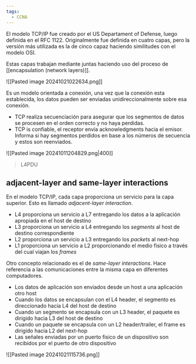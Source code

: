 ```yaml
---
tags:
  - CCNA
---
```

El modelo TCP/IP fue creado por el US Departament of Defense, luego definida en el RFC 1122. Originalmente fue definida en cuatro capas, pero la versión más utilizada es la de cinco capaz haciendo similitudes con el modelo OSI.

Estas capas trabajan mediante juntas haciendo uso del proceso de [[encapsulation (network layers)]]. 

![[Pasted image 20241021022634.png]]


Es un modelo orientada a conexión, una vez que la conexión esta establecida, los datos pueden ser enviadas unidireccionalmente sobre esa conexión.
- TCP realiza secuenciación para asegurar que los segmentos de datos se procesen en el orden correcto y no haya perdidas.
- TCP is confiable, el receptor envía acknowledgments hacia el emisor. Informa si hay segmentos perdidos en base a los números de secuencia y estos son reenviados.

![[Pasted image 20241011204829.png|400]]
> L4PDU

## adjacent-layer and same-layer interactions 

En el modelo TCP/IP, cada capa proporciona un servicio para la capa superior. Esto es llamado _adjacent-layer interaction_.
- L4 proporciona un servicio a L7 entregando los datos a la aplicación apropiada en el host de destino 
- L3 proporciona un servicio a L4 entregando los _segments_ al host de destino correspondiente 
- L2 proporciona un servicio a L3 entregando los _packets_ al next-hop
- L1 proporciona un servicio a L2 proporcionando el medio fisico a través del cual viajan los _frames_

Otro concepto relacionado es el de _same-layer interactions_. Hace referencia a las comunicaciones entre la misma capa en diferentes computadores. 
- Los datos de aplicación son enviados desde un host a una aplicación otro host 
- Cuando los datos se encapsulan con el L4 header, el segmento es direccionado hacia L4 del host de destino 
- Cuando un segmento se encapsula con un L3 header, el paquete es dirigido hacia L3 del host de destino
- Cuando un paquete se encapsula con un L2 header/trailer, el frame es dirigido hacia L2 del next-hop 
- Las señales enviadas por un puerto fisico de un dispositivo son recibidos por el puerto de otro dispositivo

![[Pasted image 20241021115736.png]]

